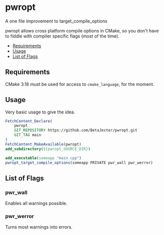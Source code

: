 # pwropt
A one file improvement to target_compile_options

pwropt allows cross platform compile options in CMake, so you don't have to fiddle with compiler specific flags (most of the time).

* [Requirements](#requirements)
* [Usage](#usage)
* [List of Flags](#list-of-flags)

## Requirements

CMake 3.18 must be used for access to `cmake_language`, for the moment.

## Usage

Very basic usage to give the idea.

```cmake
FetchContent_Declare(
	pwropt
	GIT_REPOSITORY https://github.com/BetaJester/pwropt.git
	GIT_TAG main
)
FetchContent_MakeAvailable(pwropt)
add_subdirectory(${pwropt_SOURCE_DIR})

add_executable(someapp "main.cpp")
pwropt_target_compile_options(someapp PRIVATE pwr_wall pwr_werror)
```

## List of Flags

### pwr_wall

Enables all warnings possible.

### pwr_werror

Turns most warnings into errors.